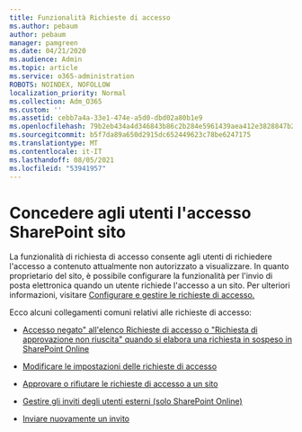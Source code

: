 ```yaml
---
title: Funzionalità Richieste di accesso
ms.author: pebaum
author: pebaum
manager: pamgreen
ms.date: 04/21/2020
ms.audience: Admin
ms.topic: article
ms.service: o365-administration
ROBOTS: NOINDEX, NOFOLLOW
localization_priority: Normal
ms.collection: Adm_O365
ms.custom: ''
ms.assetid: cebb7a4a-33e1-474e-a5d0-dbd02a80b1e9
ms.openlocfilehash: 79b2eb434a4d346843b86c2b284e5961439aea412e3828847b28927a08f17a70
ms.sourcegitcommit: b5f7da89a650d2915dc652449623c78be6247175
ms.translationtype: MT
ms.contentlocale: it-IT
ms.lasthandoff: 08/05/2021
ms.locfileid: "53941957"
---
```

# <a name="give-users-access-to-sharepoint-site"></a>Concedere agli utenti l'accesso SharePoint sito

La funzionalità di richiesta di accesso consente agli utenti di richiedere l'accesso a contenuto attualmente non autorizzato a visualizzare. In quanto proprietario del sito, è possibile configurare la funzionalità per l'invio di posta elettronica quando un utente richiede l'accesso a un sito. Per ulteriori informazioni, visitare [Configurare e gestire le richieste di accesso.](https://support.office.com/article/set-up-and-manage-access-requests-94b26e0b-2822-49d4-929a-8455698654b3)

Ecco alcuni collegamenti comuni relativi alle richieste di accesso:

- [Accesso negato" all'elenco Richieste di accesso o "Richiesta di approvazione non riuscita" quando si elabora una richiesta in sospeso in SharePoint Online](https://docs.microsoft.com/sharepoint/support/sharing-and-permissions/request-approval-failed)

- [Modificare le impostazioni delle richieste di accesso](https://support.office.com/article/set-up-and-manage-access-requests-94b26e0b-2822-49d4-929a-8455698654b3#bk_enableallow)

- [Approvare o rifiutare le richieste di accesso a un sito](https://support.office.com/article/set-up-and-manage-access-requests-94b26e0b-2822-49d4-929a-8455698654b3#__toc374462558)

- [Gestire gli inviti degli utenti esterni (solo SharePoint Online)](https://support.office.com/article/set-up-and-manage-access-requests-94b26e0b-2822-49d4-929a-8455698654b3#__toc334189260)

- [Inviare nuovamente un invito](https://support.office.com/article/set-up-and-manage-access-requests-94b26e0b-2822-49d4-929a-8455698654b3#__toc374462560)



